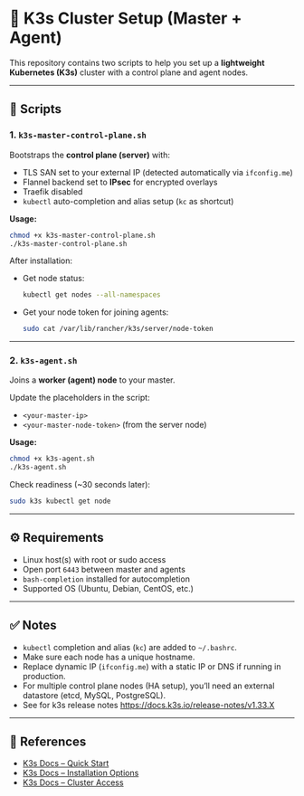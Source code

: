 # 🚀 K3s Cluster Setup (Master + Agent)

This repository contains two scripts to help you set up a **lightweight Kubernetes (K3s)** cluster with a control plane and agent nodes.

---

## 📌 Scripts

### 1. `k3s-master-control-plane.sh`

Bootstraps the **control plane (server)** with:

* TLS SAN set to your external IP (detected automatically via `ifconfig.me`)
* Flannel backend set to **IPsec** for encrypted overlays
* Traefik disabled
* `kubectl` auto-completion and alias setup (`kc` as shortcut)

**Usage:**

```bash
chmod +x k3s-master-control-plane.sh
./k3s-master-control-plane.sh
```

After installation:

* Get node status:

  ```bash
  kubectl get nodes --all-namespaces
  ```
* Get your node token for joining agents:

  ```bash
  sudo cat /var/lib/rancher/k3s/server/node-token
  ```

---

### 2. `k3s-agent.sh`

Joins a **worker (agent) node** to your master.

Update the placeholders in the script:

* `<your-master-ip>`
* `<your-master-node-token>` (from the server node)

**Usage:**

```bash
chmod +x k3s-agent.sh
./k3s-agent.sh
```

Check readiness (\~30 seconds later):

```bash
sudo k3s kubectl get node
```

---

## ⚙️ Requirements

* Linux host(s) with root or sudo access
* Open port `6443` between master and agents
* `bash-completion` installed for autocompletion
* Supported OS (Ubuntu, Debian, CentOS, etc.)

---

## ✅ Notes

* `kubectl` completion and alias (`kc`) are added to `~/.bashrc`.
* Make sure each node has a unique hostname.
* Replace dynamic IP (`ifconfig.me`) with a static IP or DNS if running in production.
* For multiple control plane nodes (HA setup), you’ll need an external datastore (etcd, MySQL, PostgreSQL).
* See for k3s release notes https://docs.k3s.io/release-notes/v1.33.X
---

## 📖 References

* [K3s Docs – Quick Start](https://docs.k3s.io/quick-start)
* [K3s Docs – Installation Options](https://docs.k3s.io/installation/configuration)
* [K3s Docs – Cluster Access](https://docs.k3s.io/cluster-access)
